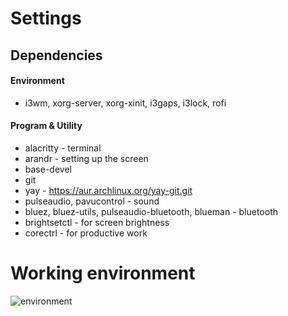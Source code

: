 # Settings

## Dependencies
#### Environment
* i3wm, xorg-server, xorg-xinit, i3gaps, i3lock, rofi
  
#### Program & Utility
* alacritty - terminal
* arandr - setting up the screen
* base-devel
* git
* yay - https://aur.archlinux.org/yay-git.git
* pulseaudio, pavucontrol - sound
* bluez, bluez-utils, pulseaudio-bluetooth, blueman - bluetooth
* brightsetctl - for screen brightness
* corectrl - for productive work

# Working environment
<img src="environment.png" alt="environment" />
